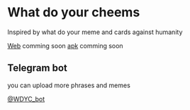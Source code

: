 # What do your cheems

<p>Inspired by what do your meme and cards against humanity</p>


[Web](#) comming soon
[apk](#) comming soon


## Telegram bot

you can upload more phrases and memes

[@WDYC_bot](https://telegram.me/WDYC_bot)